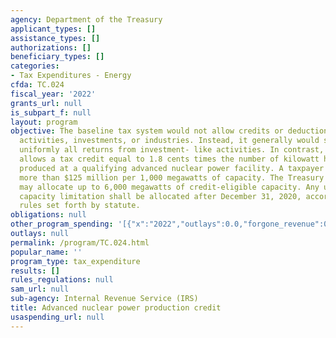```yaml
---
agency: Department of the Treasury
applicant_types: []
assistance_types: []
authorizations: []
beneficiary_types: []
categories:
- Tax Expenditures - Energy
cfda: TC.024
fiscal_year: '2022'
grants_url: null
is_subpart_f: null
layout: program
objective: The baseline tax system would not allow credits or deductions for particular
  activities, investments, or industries. Instead, it generally would seek to tax
  uniformly all returns from investment- like activities. In contrast, the Tax Code
  allows a tax credit equal to 1.8 cents times the number of kilowatt hours of electricity
  produced at a qualifying advanced nuclear power facility. A taxpayer may claim no
  more than $125 million per 1,000 megawatts of capacity. The Treasury Department
  may allocate up to 6,000 megawatts of credit-eligible capacity. Any unutilized national
  capacity limitation shall be allocated after December 31, 2020, according to prioritization
  rules set forth by statute.
obligations: null
other_program_spending: '[{"x":"2022","outlays":0.0,"forgone_revenue":0.0},{"x":"2023","outlays":0.0,"forgone_revenue":30000000.0},{"x":"2024","outlays":0.0,"forgone_revenue":130000000.0}]'
outlays: null
permalink: /program/TC.024.html
popular_name: ''
program_type: tax_expenditure
results: []
rules_regulations: null
sam_url: null
sub-agency: Internal Revenue Service (IRS)
title: Advanced nuclear power production credit
usaspending_url: null
---
```

